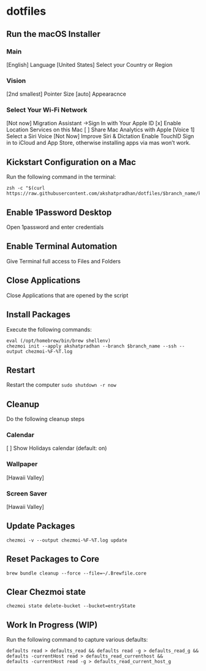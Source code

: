 # dotfiles

##  Run the macOS Installer
### Main
[English] Language
[United States] Select your Country or Region
### Vision
[2nd smallest] Pointer Size
[auto] Appearacnce
### Select Your Wi-Fi Network
[Not now] Migration Assistant
->Sign In with Your Apple ID
[x] Enable Location Services on this Mac
[ ] Share Mac Analytics with Apple
[Voice 1] Select a Siri Voice
[Not Now] Improve Siri & Dictation
Enable TouchID
Sign in to iCloud and App Store, otherwise installing apps via mas won’t work.

## Kickstart Configuration on a Mac
Run the following command in the terminal:
```shell
zsh -c "$(curl https://raw.githubusercontent.com/akshatpradhan/dotfiles/$branch_name/kickstart.zsh)"
```

## Enable 1Password Desktop
Open 1password and enter credentials

## Enable Terminal Automation
Give Terminal full access to Files and Folders

## Close Applications
Close Applications that are opened by the script

## Install Packages
Execute the following commands:
```shell
eval (/opt/homebrew/bin/brew shellenv)
chezmoi init --apply akshatpradhan --branch $branch_name --ssh --output chezmoi-%F-%T.log

```

## Restart
Restart the computer
```sudo shutdown -r now```

## Cleanup
Do the following cleanup steps
### Calendar
[ ] Show Holidays calendar (default: on)

### Wallpaper
[Hawaii Valley]

### Screen Saver
[Hawaii Valley]

## Update Packages
```shell
chezmoi -v --output chezmoi-%F-%T.log update
```

## Reset Packages to Core
```shell
brew bundle cleanup --force --file=~/.Brewfile.core
```

## Clear Chezmoi state
```shell
chezmoi state delete-bucket --bucket=entryState
```

## Work In Progress (WIP)
Run the following command to capture various defaults:
```shell
defaults read > defaults_read && defaults read -g > defaults_read_g && defaults -currentHost read > defaults_read_currenthost &&
defaults -currentHost read -g > defaults_read_current_host_g
```

